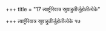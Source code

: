 +++
title = "17 त्वाष्ट्रीरेवात्र स्रुवाहुतीर्जुहोतीत्येके"

+++
त्वाष्ट्रीरेवात्र स्रुवाहुतीर्जुहोतीत्येके १७